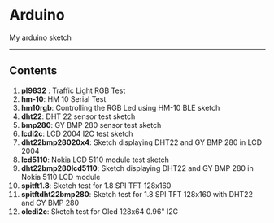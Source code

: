 # Arduino
My arduino sketch

----
## Contents
1. **pl9832** : Traffic Light RGB Test
2. **hm-10**: HM 10 Serial Test
3. **hm10rgb**: Controlling the RGB Led using HM-10 BLE sketch
4. **dht22**: DHT 22 sensor test sketch
5. **bmp280**: GY BMP 280 sensor test sketch
6. **lcdi2c**: LCD 2004 I2C test sketch
7. **dht22bmp28020x4**: Sketch displaying DHT22 and GY BMP 280 in LCD 2004
8. **lcd5110**: Nokia LCD 5110 module test sketch
9. **dht22bmp280lcd5110**: Sketch displaying DHT22 and GY BMP 280 in Nokia 5110 LCD module
10. **spitft1.8**: Sketch test for 1.8 SPI TFT 128x160
11. **spitftdht22bmp280**: Sketch test for 1.8 SPI TFT 128x160 with DHT22 and GY BMP 280
12. **oledi2c**: Sketch test for Oled 128x64 0.96" I2C

